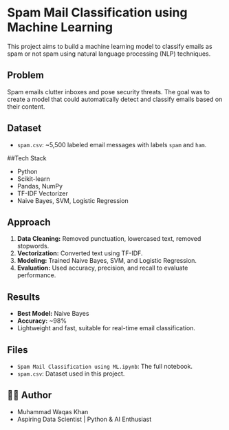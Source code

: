 # Spam Mail Classification using Machine Learning

This project aims to build a machine learning model to classify emails as spam or not spam using natural language processing (NLP) techniques.

## Problem

Spam emails clutter inboxes and pose security threats. The goal was to create a model that could automatically detect and classify emails based on their content.

## Dataset

- `spam.csv`: ~5,500 labeled email messages with labels `spam` and `ham`.

##Tech Stack

- Python
- Scikit-learn
- Pandas, NumPy
- TF-IDF Vectorizer
- Naive Bayes, SVM, Logistic Regression

## Approach

1. **Data Cleaning:** Removed punctuation, lowercased text, removed stopwords.
2. **Vectorization:** Converted text using TF-IDF.
3. **Modeling:** Trained Naive Bayes, SVM, and Logistic Regression.
4. **Evaluation:** Used accuracy, precision, and recall to evaluate performance.

## Results

- **Best Model:** Naive Bayes
- **Accuracy:** ~98%
- Lightweight and fast, suitable for real-time email classification.

## Files

- `Spam Mail Classification using ML.ipynb`: The full notebook.
- `spam.csv`: Dataset used in this project.

## 🙋‍♂️ Author

- Muhammad Waqas Khan
- Aspiring Data Scientist | Python & AI Enthusiast
